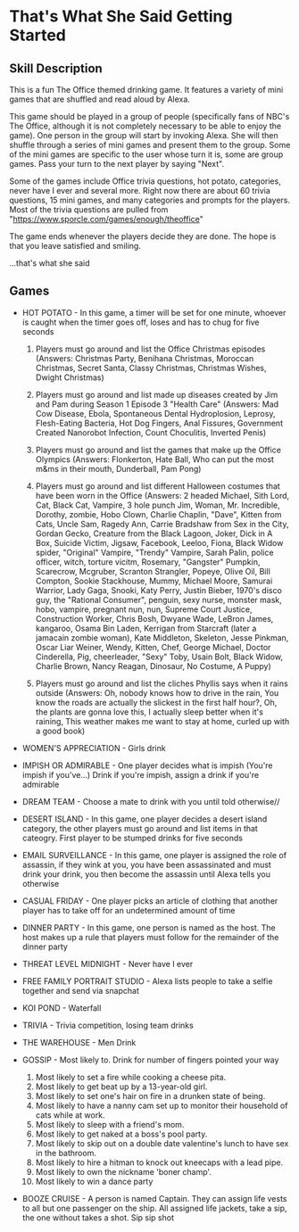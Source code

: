 # That's What She Said Getting Started

## Skill Description

This is a fun The Office themed drinking game.  It features a variety of mini games that are shuffled and read aloud by Alexa. 

This game should be played in a group of people (specifically fans of NBC's The Office, although it is not completely necessary to be able to enjoy the game).  One person in the group will start by invoking Alexa.  She will then shuffle through a series of mini games and present them to the group.  Some of the mini games are specific to the user whose turn it is, some are group games.  Pass your turn to the next player by saying "Next".

Some of the games include Office trivia questions, hot potato, categories, never have I ever and several more.  Right now there are about 60 trivia questions, 15 mini games, and many categories and prompts for the players.  Most of the trivia questions are pulled from "https://www.sporcle.com/games/enough/theoffice"

The game ends whenever the players decide they are done.   The hope is that you leave satisfied and smiling.

...that's what she said

## Games
- HOT POTATO - In this game, a timer will be set for one minute, whoever is caught when the timer goes off, loses and has to chug for five seconds 

	1. Players must go around and list the Office Christmas episodes
		(Answers: Christmas Party, Benihana Christmas, Moroccan Christmas, Secret Santa, Classy Christmas, Christmas Wishes, Dwight Christmas)

	2. Players must go around and list made up diseases created by Jim and Pam during Season 1 Episode 3 "Health Care"
		(Answers: Mad Cow Disease, Ebola, Spontaneous Dental Hydroplosion, Leprosy, Flesh-Eating Bacteria, Hot Dog Fingers, Anal Fissures, Government Created Nanorobot Infection, Count Choculitis, Inverted Penis)

	3. Players must go around and list the games that make up the Office Olympics
		(Answers: Flonkerton, Hate Ball, Who can put the most m&ms in their mouth, Dunderball, Pam Pong)

	4. Players must go around and list different Halloween costumes that have been worn in the Office
		(Answers: 2 headed Michael, Sith Lord, Cat, Black Cat, Vampire, 3 hole punch Jim, Woman, Mr. Incredible, Dorothy, zombie, Hobo Clown, Charlie Chaplin, "Dave", Kitten from Cats, Uncle Sam, Ragedy Ann, Carrie Bradshaw from Sex in the City, Gordan Gecko, Creature from the Black Lagoon, Joker, Dick in A Box, Suicide Victim, Jigsaw, Facebook, Leeloo, Fiona, Black Widow spider, "Original" Vampire, "Trendy" Vampire, Sarah Palin, police officer, witch, torture vicitm, Rosemary, "Gangster" Pumpkin, Scarecrow, Mcgruber, Scranton Strangler, Popeye, Olive Oil, Bill Compton, Sookie Stackhouse, Mummy, Michael Moore, Samurai Warrior, Lady Gaga, Snooki, Katy Perry, Justin Bieber, 1970's disco guy, the "Rational Consumer", penguin, sexy nurse, monster mask, hobo, vampire, pregnant nun, nun, Supreme Court Justice, Construction Worker, Chris Bosh, Dwyane Wade, LeBron James, kangaroo, Osama Bin Laden, Kerrigan from Starcraft (later a jamacain zombie woman), Kate Middleton, Skeleton, Jesse Pinkman, Oscar Liar Weiner, Wendy, Kitten, Chef, George Michael, Doctor Cinderella, Pig, cheerleader, "Sexy" Toby, Usain Bolt, Black Widow, Charlie Brown, Nancy Reagan, Dinosaur, No Costume, A Puppy)

	5. Players must go around and list the cliches Phyllis says when it rains outside
		(Answers: Oh, nobody knows how to drive in the rain, You know the roads are actually the slickest in the first half hour?, Oh, the plants are gonna love this, I actually sleep better when it's raining, This weather makes me want to stay at home, curled up with a good book)


- WOMEN'S APPRECIATION - Girls drink


- IMPISH OR ADMIRABLE - One player decides what is impish (You're impish if you've...) Drink if you're impish, assign a drink if you're admirable


- DREAM TEAM - Choose a mate to drink with you until told otherwise//


- DESERT ISLAND - In this game, one player decides a desert island category, the other players must go around and list items in that cateogry. First player to be stumped drinks for five seconds



- EMAIL SURVEILLANCE - In this game, one player is assigned the role of assassin, if they wink at you, you have been assassinated and must drink your drink, you then become the assassin until Alexa tells you otherwise


- CASUAL FRIDAY - One player picks an article of clothing that another player has to take off for an undetermined amount of time


- DINNER PARTY - In this game, one person is named as the host.  The host makes up a rule that players must follow for the remainder of the dinner party


- THREAT LEVEL MIDNIGHT - Never have I ever


- FREE FAMILY PORTRAIT STUDIO - Alexa lists people to take a selfie together and send via snapchat


- KOI POND - Waterfall


- TRIVIA - Trivia competition, losing team drinks

	
- THE WAREHOUSE - Men Drink


- GOSSIP - Most likely to.  Drink for number of fingers pointed your way
	1. Most likely to set a fire while cooking a cheese pita.
	2. Most likely to get beat up by a 13-year-old girl.
	3. Most likely to set one's hair on fire in a drunken state of being.
	4. Most likely to have a nanny cam set up to monitor their household of cats while at work.
	5. Most likely to sleep with a friend's mom.
	6. Most likely to get naked at a boss's pool party.
	7. Most likely to skip out on a double date valentine's lunch to have sex in the bathroom.
	8. Most likely to hire a hitman to knock out kneecaps with a lead pipe.
	9. Most likely to own the nickname 'boner champ'.
	10. Most likely to win a dance party



- BOOZE CRUISE - A person is named Captain.  They can assign life vests to all but one passenger on the ship.  All assigned life jackets, take a sip, the one without takes a shot. Sip sip shot




